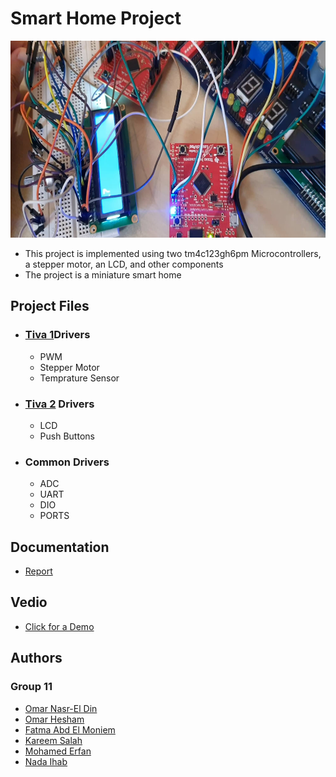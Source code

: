 <h1>Smart Home Project</h1>


<img src = "https://github.com/OmarNasrELdeen/MC2019ASU_G11_2/blob/master/Video/Project.jpg" width="560" height="315">
<!--<iframe width="560" height="315" src="https://www.youtube.com/embed/7RAbdAztdfc" frameborder="0" allow="accelerometer; autoplay; encrypted-media; gyroscope; picture-in-picture" allowfullscreen></iframe>-->

<ul>
	<li>This project is implemented using two tm4c123gh6pm Microcontrollers, a stepper motor, an LCD, and other components</li>
	<li>The project is a miniature smart home</li>
</ul>


<h2>Project Files</h2>
<ul>
	<li>
		<h3><a href = "https://github.com/OmarNasrELdeen/MC2019ASU_G11_2/tree/master/Code/Tiva1">Tiva 1</a>Drivers</h3>
			<ul>
				<li> 
					<!--<a href = "">PWM</a>-->
					PWM
				</li>
				<li> 
					<!--<a href = "">Stepper Motor</a>-->
					Stepper Motor
				</li>
				<li> 
					<!--<a href = "">Temprature sensor</a>-->
					Temprature Sensor
				</li>
			</ul>
	</li>
	<li>
		<h3><a href = "https://github.com/OmarNasrELdeen/MC2019ASU_G11_2/tree/master/Code/Tiva2">Tiva 2</a> Drivers</h3>
			<ul>
				<li> 
					<!--<a href = "">LCD</a>-->
					LCD
				</li>
				<li> 
					<!--<a href = ""></a>-->
					Push Buttons
				</li>
			</ul>
	</li>
	<li>
		<h3>Common Drivers</h3>
			<ul>
				<li> 
					<!--<a href = "">ADC</a>-->
					ADC
				</li>
				<li> 
					<!--<a href = "">UART</a>-->
					UART
				</li>
				<li> 
					<!--<a href = "">DIO</a>-->
					DIO
				</li>
				<li> 
					<!--<a href = "">PORTS</a>-->
					PORTS
				</li>
			</ul>
	</li>
</ul>

<h2>Documentation</h2>
<ul>
	<li>
		<a href = "https://github.com/OmarNasrELdeen/MC2019ASU_G11_2/blob/master/Report/Report.docx">Report</a>
	</li>
</ul>
<h2>Vedio</h2>
<ul>
	<li>
		<a href = "https://www.youtube.com/watch?v=7RAbdAztdfc">Click for a Demo</a>
	</li>
</ul>


<h2>Authors</h2> 
<h3>Group 11</h3> 
<ul>
	<li>
		<a href = "https://github.com/OmarNasrELdeen">Omar Nasr-El Din</a> 
	</li>
	<li>
		<a href = "https://github.com/omarhesham1997">Omar Hesham</a> 
	</li>
	<li>
		<a href = "https://github.com/fatmaabdelmoniem">Fatma Abd El Moniem</a>
	</li>
	<li>
		<a href = "https://github.com/kareem1002009">Kareem Salah</a> 
	</li>
	<li>
		<a href = "https://github.com/moerfan97">Mohamed Erfan</a> 
	</li>
	<li>
		<a href = "https://github.com/NadaIhabAhmed">Nada Ihab</a>
	</li>
</ul>